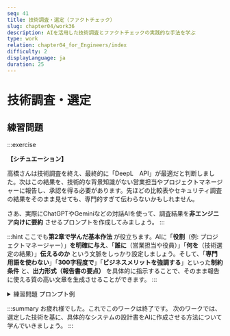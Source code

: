 ```yaml
---
seq: 41
title: 技術調査・選定（ファクトチェック）
slug: chapter04/work36
description: AIを活用した技術調査とファクトチェックの実践的な手法を学ぶ
type: work
relation: chapter04_for_Engineers/index
difficulty: 2
displayLanguage: ja
duration: 25
---
```

# 技術調査・選定

## 練習問題
:::exercise

**【シチュエーション】**

高橋さんは技術調査を終え、最終的に「DeepL　API」が最適だと判断しました。次はこの結果を、技術的な背景知識がない営業担当やプロジェクトマネージャーに報告し、承認を得る必要があります。先ほどの比較表やセキュリティ調査の結果をそのまま見せても、専門的すぎて伝わらないかもしれません。

さあ、実際にChatGPTやGeminiなどの対話AIを使って、調査結果を**非エンジニア向けに要約** させるプロンプトを作成してみましょう。
:::

:::hint
ここでも**第2章で学んだ基本作法** が役立ちます。AIに「**役割**（例: プロジェクトマネージャー）」**を明確に与え**、「**誰に**（営業担当や役員）」「**何を**（技術選定の結果）」**伝えるのか** という文脈をしっかり設定しましょう。そして、「**専門用語を使わない**」「**300字程度で**」「**ビジネスメリットを強調する**」といった**制約条件** と、**出力形式（報告書の要点）** を具体的に指示することで、そのまま報告に使える質の高い文章を生成させることができます。
:::

<details>
<summary>練習問題 プロンプト例</summary>

```markdown
あなたは、ITプロジェクトのプロジェクトマネージャーです。
「リアルタイム翻訳機能」の技術選定が完了し、その結果を営業担当や役員に報告する必要があります。

以下の調査結果を基に、専門用語を極力使わず、ビジネス上のメリットが伝わるように、報告書の要点を300字程度でまとめてください。

# 調査結果
- 複数の翻訳API（Google, DeepL, Microsoft）を比較した結果、DeepL APIが最も翻訳の自然さと精度が高い。
- セキュリティ面でも、送信したデータが二次利用されず、通信も暗号化されているため安全性が高い。
- 料金は月間50万文字まで無料のプランがあり、スモールスタートが可能。

# 報告のゴール
- なぜDeepL APIが最適なのか、その選定理由を明確に伝える。
- 導入による顧客満足度の向上や、開発コストを抑えられる点をアピールする。
```

### 練習問題2AI回答出力例
（AIによる回答のイメージ）

```markdown

承知いたしました。非エンジニアの方向けの報告要旨を作成します。

**【報告】リアルタイム翻訳機能の技術選定について**

この度、新機能であるリアルタイム翻訳について技術調査を行った結果、「DeepL API」の採用を提案いたします。

選定理由は、数あるサービスの中で最も日本語の翻訳が自然で分かりやすく、お客様に高品質な体験を提供できるためです。また、お客様からお預かりする情報も安全に保護される仕組みが整っており、セキュリティ面でも安心して利用できます。

初期費用はかからず、一定の利用量までは無料で試せるため、低リスクで開発を始められる点も大きなメリットです。本機能を導入することで、顧客満足度の向上に大きく貢献できると考えております。
```
</details>

:::summary
お疲れ様でした。これでこのワークは終了です。
次のワークでは、選定した技術を基に、具体的なシステムの設計書をAIに作成させる方法について学んでいきましょう。
:::
